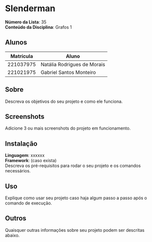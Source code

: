 # Slenderman

**Número da Lista**: 35<br>
**Conteúdo da Disciplina**: Grafos 1<br>

## Alunos
|Matrícula | Aluno |
| -- | -- |
| 221037975  |  Natália Rodrigues de Morais |
| 221021975 |  Gabriel Santos Monteiro |

## Sobre 
Descreva os objetivos do seu projeto e como ele funciona. 

## Screenshots
Adicione 3 ou mais screenshots do projeto em funcionamento.

## Instalação 
**Linguagem**: xxxxxx<br>
**Framework**: (caso exista)<br>
Descreva os pré-requisitos para rodar o seu projeto e os comandos necessários.

## Uso 
Explique como usar seu projeto caso haja algum passo a passo após o comando de execução.

## Outros 
Quaisquer outras informações sobre seu projeto podem ser descritas abaixo.
